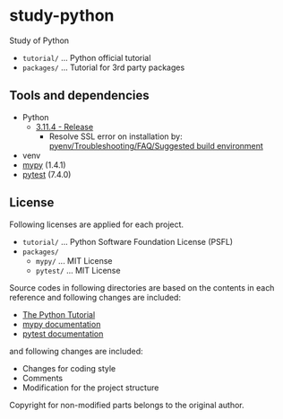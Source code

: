 # study-python

Study of Python

- `tutorial/` ... Python official tutorial
- `packages/` ... Tutorial for 3rd party packages

## Tools and dependencies

- Python
    - [3.11.4 - Release](https://www.python.org/downloads/release/python-3114/)
        - Resolve SSL error on installation by: [pyenv/Troubleshooting/FAQ/Suggested build environment](https://github.com/pyenv/pyenv/wiki#suggested-build-environment)
- venv
- [mypy](https://github.com/python/mypy) (1.4.1)
- [pytest](https://github.com/pytest-dev/pytest) (7.4.0)

## License

Following licenses are applied for each project.

- `tutorial/` ... Python Software Foundation License (PSFL)
- `packages/`
    - `mypy/` ... MIT License
    - `pytest/` ... MIT License

Source codes in following directories are based on the contents in each reference  and following changes are included:

- [The Python Tutorial](https://docs.python.org/3/tutorial/index.html)
- [mypy documentation](https://mypy.readthedocs.io/en/stable/index.html)
- [pytest documentation](https://docs.pytest.org/en/7.4.x/index.html)

and following changes are included:

- Changes for coding style
- Comments
- Modification for the project structure

Copyright for non-modified parts belongs to the original author.
